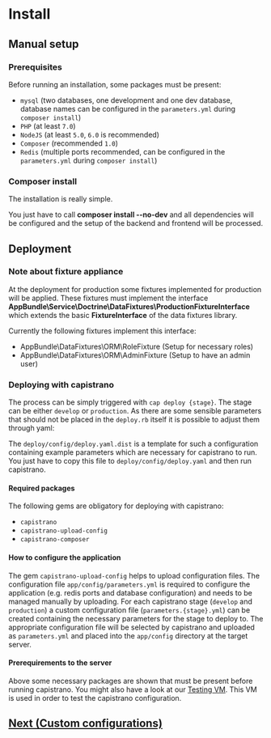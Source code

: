 # Install

## Manual setup

### Prerequisites

Before running an installation, some packages must be present:

- ``mysql`` (two databases, one development and one dev database, database names can be configured in the ``parameters.yml`` during ``composer install``)
- ``PHP`` (at least ``7.0``)
- ``NodeJS`` (at least ``5.0``, ``6.0`` is recommended)
- ``Composer`` (recommended ``1.0``)
- ``Redis`` (multiple ports recommended, can be configured in the ``parameters.yml`` during ``composer install``)

### Composer install

The installation is really simple.

You just have to call __composer install --no-dev__ and all dependencies will be configured
and the setup of the backend and frontend will be processed.

## Deployment

### Note about fixture appliance

At the deployment for production some fixtures implemented for production will be applied.
These fixtures must implement the interface __AppBundle\Service\Doctrine\DataFixtures\ProductionFixtureInterface__ which extends the basic __FixtureInterface__ of the data fixtures library.

Currently the following fixtures implement this interface:

- AppBundle\DataFixtures\ORM\RoleFixture (Setup for necessary roles)
- AppBundle\DataFixtures\ORM\AdminFixture (Setup to have an admin user)

### Deploying with capistrano

The process can be simply triggered with ``cap deploy {stage}``. The stage can be either ``develop`` or ``production``.
As there are some sensible parameters that should not be placed in the ``deploy.rb`` itself it is possible to adjust
them through yaml:

The ``deploy/config/deploy.yaml.dist`` is a template for such a configuration containing example parameters which are
necessary for capistrano to run. You just have to copy this file to ``deploy/config/deploy.yaml`` and then run capistrano.

#### Required packages

The following gems are obligatory for deploying with capistrano:

- ``capistrano``
- ``capistrano-upload-config``
- ``capistrano-composer``

#### How to configure the application

The gem `capistrano-upload-config` helps to upload configuration files. The configuration file `app/config/parameters.yml`
is required to configure the application (e.g. redis ports and database configuration) and needs to be managed manually by uploading.
For each capistrano stage (`develop` and `production`) a custom configuration file (`parameters.{stage}.yml`) can be created containing the necessary
parameters for the stage to deploy to. The appropriate configuration file will be selected by capistrano and uploaded as `parameters.yml` and placed into
the `app/config` directory at the target server.

#### Prerequirements to the server

Above some necessary packages are shown that must be present before running capistrano.
You might also have a look at our [Testing VM](https://github.com/Sententiaregum/deployment-test-vm).
This VM is used in order to test the capistrano configuration.

## [Next (Custom configurations)](https://github.com/Sententiaregum/Sententiaregum/tree/master/docs/setup/custom_config.md)
